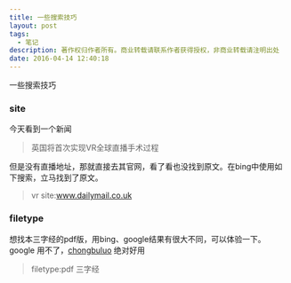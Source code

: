 ```yaml
---
title: 一些搜索技巧
layout: post
tags:
  - 笔记
description: 著作权归作者所有。商业转载请联系作者获得授权，非商业转载请注明出处
date: 2016-04-14 12:40:18
---
```


一些搜索技巧

### site
今天看到一个新闻

> 英国将首次实现VR全球直播手术过程

但是没有直播地址，那就直接去其官网，看了看也没找到原文。在bing中使用如下搜索，立马找到了原文。

> vr site:www.dailymail.co.uk


### filetype

想找本三字经的pdf版，用bing、google结果有很大不同，可以体验一下。
google 用不了，[chongbuluo](http://so.chongbuluo.com/) 绝对好用

> filetype:pdf 三字经
